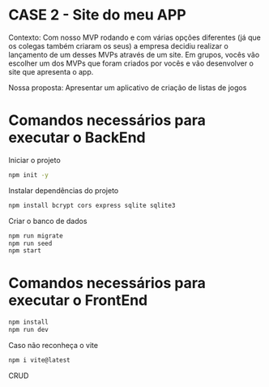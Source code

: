 # CASE 2 - Site do meu APP
Contexto: Com nosso MVP rodando e com várias opções diferentes (já que os colegas também criaram os seus) a empresa decidiu realizar o lançamento de um desses MVPs através de um site. Em grupos, vocês vão escolher um dos MVPs que foram criados por vocês e vão desenvolver o site que apresenta o app.

Nossa proposta: Apresentar um aplicativo de criação de listas de jogos

# Comandos necessários para executar o BackEnd
Iniciar o projeto
```sh
npm init -y
```

Instalar dependências do projeto
```sh
npm install bcrypt cors express sqlite sqlite3
```

Criar o banco de dados
```sh
npm run migrate
npm run seed
npm start
```

# Comandos necessários para executar o FrontEnd
```sh
npm install
npm run dev
```
Caso não reconheça o vite
```sh
npm i vite@latest
```

CRUD
